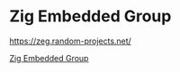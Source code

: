 # Zig Embedded Group <carbon-logo-github />

https://zeg.random-projects.net/

<a href="https://github.com/ZigEmbeddedGroup" target="_blank" alt="GitHub"
  class="slidev-icon-btn !border-none">
  Zig Embedded Group <carbon-logo-github />
</a>
